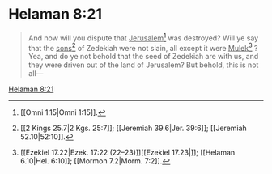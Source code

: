 # Helaman 8:21

> And now will you dispute that <u>Jerusalem</u>[^a] was destroyed? Will ye say that the <u>sons</u>[^b] of Zedekiah were not slain, all except it were <u>Mulek</u>[^c] ? Yea, and do ye not behold that the seed of Zedekiah are with us, and they were driven out of the land of Jerusalem? But behold, this is not all—

[Helaman 8:21](https://www.churchofjesuschrist.org/study/scriptures/bofm/hel/8?lang=eng&id=p21#p21)


[^a]: [[Omni 1.15|Omni 1:15]].  
[^b]: [[2 Kings 25.7|2 Kgs. 25:7]]; [[Jeremiah 39.6|Jer. 39:6]]; [[Jeremiah 52.10|52:10]].  
[^c]: [[Ezekiel 17.22|Ezek. 17:22 (22–23)]][[Ezekiel 17.23|]]; [[Helaman 6.10|Hel. 6:10]]; [[Mormon 7.2|Morm. 7:2]].  

